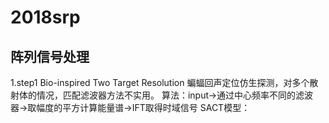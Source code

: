 # 2018srp
## 阵列信号处理
1.step1
Bio-inspired Two Target Resolution
蝙蝠回声定位仿生探测，对多个散射体的情况，匹配滤波器方法不实用。
算法：input->通过中心频率不同的滤波器->取幅度的平方计算能量谱->IFT取得时域信号
SACT模型：
